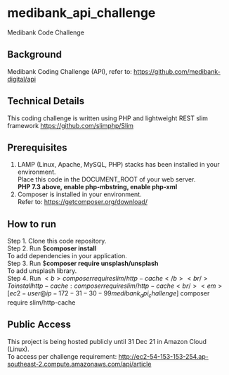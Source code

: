 # medibank_api_challenge
Medibank Code Challenge

## Background
Medibank Coding Challenge (API), refer to: https://github.com/medibank-digital/api

## Technical Details
This coding challenge is written using PHP and lightweight REST slim framework https://github.com/slimphp/Slim

## Prerequisites
1. LAMP (Linux, Apache, MySQL, PHP) stacks has been installed in your environment. <br/>
   Place this code in the DOCUMENT_ROOT of your web server. <br/>
   <b>PHP 7.3 above, enable php-mbstring, enable php-xml</b>
2. Composer is installed in your environment. <br/>
   Refer to: https://getcomposer.org/download/

## How to run
Step 1. Clone this code repository. <br/>
Step 2. Run $<b>composer install</b> <br/> To add dependencies in your application. <br/>
Step 3. Run $<b>composer require unsplash/unsplash</b> <br/> To add unsplash library. <br/>
Step 4. Run $<b> composer require slim/http-cache</b> <br/> To install http-cache : composer require slim/http-cache <br/>
<em>[ec2-user@ip-172-31-30-99 medibank_api_challenge]$ composer require slim/http-cache</em>

## Public Access
This project is being hosted publicly until 31 Dec 21 in Amazon Cloud (Linux). <br/>
To access per challenge requirement: http://ec2-54-153-153-254.ap-southeast-2.compute.amazonaws.com/api/article

